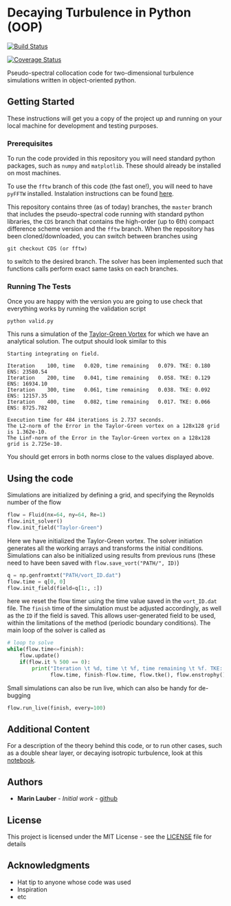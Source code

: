 # Decaying Turbulence in Python (OOP)


[![Build Status](https://travis-ci.org/marinlauber/OOpyPST.svg?branch=master)](https://travis-ci.org/marinlauber/OOpyPST)

[![Coverage Status](https://coveralls.io/repos/github/marinlauber/OOpyPST/badge.svg?branch=master)](https://coveralls.io/github/marinlauber/OOpyPST?branch=master)

Pseudo-spectral collocation code for two-dimensional turbulence simulations written in object-oriented python.

## Getting Started

These instructions will get you a copy of the project up and running on your local machine for development and testing purposes.

### Prerequisites

To run the code provided in this repository you will need standard python packages, such as `numpy` and `matplotlib`. These should already be installed on most machines.

To use the `fftw` branch of this code (the fast one!), you will need to have `pyFFTW` installed. Instalation instructions can be found [here](https://pypi.org/project/pyFFTW/).

This repository contains three (as of today) branches, the `master` branch that includes the pseudo-spectral code running with standard python libraries, the `CDS` branch that contains the high-order (up to 6th) compact difference scheme version and the `fftw` branch. When the repository has been cloned/downloaded, you can switch between branches using
```
git checkout CDS (or fftw)
```
to switch to the desired branch. The solver has been implemented such that functions calls perform exact same tasks on each branches.

### Running The Tests

Once you are happy with the version you are going to use check that everything works by running the validation script
```
python valid.py
```
This runs a simulation of the [Taylor-Green Vortex](https://en.wikipedia.org/wiki/Taylor%E2%80%93Green_vortex) for which we have an analytical solution. The output should look similar to this
```
Starting integrating on field.

Iteration 	 100, time 	 0.020, time remaining 	 0.079. TKE: 0.180  ENS: 23580.54
Iteration 	 200, time 	 0.041, time remaining 	 0.058. TKE: 0.129  ENS: 16934.10
Iteration 	 300, time 	 0.061, time remaining 	 0.038. TKE: 0.092  ENS: 12157.35
Iteration 	 400, time 	 0.082, time remaining 	 0.017. TKE: 0.066  ENS: 8725.782

Execution time for 484 iterations is 2.737 seconds.
The L2-norm of the Error in the Taylor-Green vortex on a 128x128 grid is 1.362e-10.
The Linf-norm of the Error in the Taylor-Green vortex on a 128x128 grid is 2.725e-10.
```
You should get errors in both norms close to the values displayed above.

## Using the code

Simulations are initialized by defining a grid, and specifying the Reynolds number of the flow
```python
flow = Fluid(nx=64, ny=64, Re=1)
flow.init_solver()
flow.init_field("Taylor-Green")
```
Here we have initialized the Taylor-Green vortex. The solver initiation generates all the working arrays and transforms the initial conditions. Simulations can also be initialized using results from previous runs (these need to have been saved with `flow.save_vort("PATH/", ID)`)
```python
q = np.genfromtxt("PATH/vort_ID.dat")
flow.time = q[0, 0]
flow.init_field(field=q[1:, :])
```
here we reset the flow timer using the time value saved in the `vort_ID.dat` file. The `finish` time of the simulation must be adjusted accordingly, as well as the `ID` if the field is saved. This allows user-generated field to be used, within the limitations of the method (periodic boundary conditions). The main loop of the solver is called as
```python
# loop to solve
while(flow.time<=finish):
    flow.update()
    if(flow.it % 500 == 0):
        print("Iteration \t %d, time \t %f, time remaining \t %f. TKE: %f, ENS: %f" %(flow.it,
              flow.time, finish-flow.time, flow.tke(), flow.enstrophy()))
```
Small simulations can also be run live, which can also be handy for de-bugging
```python
flow.run_live(finish, every=100)
```

## Additional Content

For a description of the theory behind this code, or to run other cases, such as a double shear layer, or decaying isotropic turbulence, look at this [notebook](Theory.ipynb).

<!-- <p align="center">
 <img src="shearlayer.png" width="400"> 
</p> -->

## Authors

* **Marin Lauber** - *Initial work* - [github](https://github.com/marinlauber)

## License

This project is licensed under the MIT License - see the [LICENSE](LICENSE) file for details

## Acknowledgments

* Hat tip to anyone whose code was used
* Inspiration
* etc
